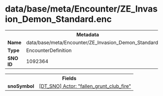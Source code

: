 <h1>data/base/meta/Encounter/ZE_Invasion_Demon_Standard.enc</h1><table><tr><th colspan="100%">Metadata</th></tr><tr><td><b>Name</b></td><td>data/base/meta/Encounter/ZE_Invasion_Demon_Standard.enc</td></tr><tr><td><b>Type</b></td><td>EncounterDefinition</td></tr><tr><td><b>SNO ID</b></td><td>1092364</td></tr></table>

<table><tr><th colspan="100%">Fields</th></tr><tr><td><b>snoSymbol</b></td><td><a href="..\Actor\fallen_grunt_club_fire.acr">[DT_SNO] Actor: "fallen_grunt_club_fire"</a></td></tr></table>

